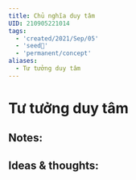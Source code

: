```yaml
---
title: Chủ nghĩa duy tâm
UID: 210905221014
tags:
  - 'created/2021/Sep/05'
  - 'seed🥜'
  - 'permanent/concept'
aliases:
  - Tư tưởng duy tâm
---
```

# Tư tưởng duy tâm

## Notes:


## Ideas & thoughts:
